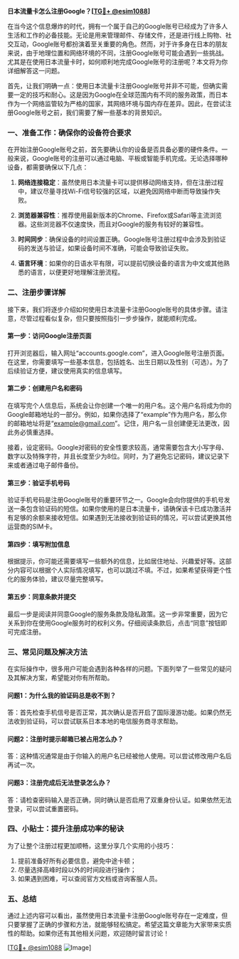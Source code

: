**日本流量卡怎么注册Google？[[TG💪+ @esim1088](https://t.me/s/esim1088)]**

在当今这个信息爆炸的时代，拥有一个属于自己的Google账号已经成为了许多人生活和工作的必备技能。无论是用来管理邮件、存储文件，还是进行线上购物、社交互动，Google账号都扮演着至关重要的角色。然而，对于许多身在日本的朋友来说，由于地理位置和网络环境的不同，注册Google账号可能会遇到一些挑战。尤其是在使用日本流量卡时，如何顺利地完成Google账号的注册呢？本文将为你详细解答这一问题。

首先，让我们明确一点：使用日本流量卡注册Google账号并非不可能，但确实需要一定的技巧和耐心。这是因为Google在全球范围内有不同的服务政策，而日本作为一个网络监管较为严格的国家，其网络环境与国内存在差异。因此，在尝试注册Google账号之前，我们需要了解一些基本的背景知识。

### **一、准备工作：确保你的设备符合要求**

在开始注册Google账号之前，首先要确认你的设备是否具备必要的硬件条件。一般来说，Google账号的注册可以通过电脑、平板或智能手机完成。无论选择哪种设备，都需要确保以下几点：

1. **网络连接稳定**：虽然使用日本流量卡可以提供移动网络支持，但在注册过程中，建议尽量寻找Wi-Fi信号较强的区域，以避免因网络中断而导致操作失败。
   
2. **浏览器兼容性**：推荐使用最新版本的Chrome、Firefox或Safari等主流浏览器。这些浏览器不仅速度快，而且对Google的服务有较好的兼容性。

3. **时间同步**：确保设备的时间设置正确。Google账号注册过程中会涉及到验证码的发送与验证，如果设备时间不准确，可能会导致验证失败。

4. **语言环境**：如果你的日语水平有限，可以提前切换设备的语言为中文或其他熟悉的语言，以便更好地理解注册流程。

### **二、注册步骤详解**

接下来，我们将逐步介绍如何使用日本流量卡注册Google账号的具体步骤。请注意，尽管过程看似复杂，但只要按照指引一步步操作，就能顺利完成。

#### **第一步：访问Google注册页面**

打开浏览器后，输入网址“accounts.google.com”，进入Google账号注册页面。在这里，你需要填写一些基本信息，包括姓名、出生日期以及性别（可选）。为了后续验证方便，建议使用真实的信息填写。

#### **第二步：创建用户名和密码**

在填写完个人信息后，系统会让你创建一个唯一的用户名。这个用户名将成为你的Google邮箱地址的一部分。例如，如果你选择了“example”作为用户名，那么你的邮箱地址将是“example@gmail.com”。记住，用户名一旦创建便无法更改，因此务必慎重选择。

接着，设定密码。Google对密码的安全性要求较高，通常需要包含大小写字母、数字以及特殊字符，并且长度至少为8位。同时，为了避免忘记密码，建议记录下来或者通过电子邮件备份。

#### **第三步：验证手机号码**

验证手机号码是注册Google账号的重要环节之一。Google会向你提供的手机号发送一条包含验证码的短信。如果你使用的是日本流量卡，请确保该卡已成功激活并有足够的余额来接收短信。如果遇到无法接收到验证码的情况，可以尝试更换其他运营商的SIM卡。

#### **第四步：填写附加信息**

根据提示，你可能还需要填写一些额外的信息，比如居住地址、兴趣爱好等。这部分内容可以根据个人实际情况填写，也可以跳过不填。不过，如果希望获得更个性化的服务体验，建议尽量完整填写。

#### **第五步：同意条款并提交**

最后一步是阅读并同意Google的服务条款及隐私政策。这一步非常重要，因为它关系到你在使用Google服务时的权利义务。仔细阅读条款后，点击“同意”按钮即可完成注册。

### **三、常见问题及解决方法**

在实际操作中，很多用户可能会遇到各种各样的问题。下面列举了一些常见的疑问及其解决方案，希望能对你有所帮助。

#### **问题1：为什么我的验证码总是收不到？**

答：首先检查手机信号是否正常，其次确认是否开启了国际漫游功能。如果仍然无法收到验证码，可以尝试联系日本本地的电信服务商寻求帮助。

#### **问题2：注册时提示邮箱已被占用怎么办？**

答：这种情况通常是由于你输入的用户名已经被他人使用。可以尝试修改用户名后再试一次。

#### **问题3：注册完成后无法登录怎么办？**

答：请检查密码输入是否正确，同时确认是否启用了双重身份认证。如果依然无法登录，可以尝试重置密码。

### **四、小贴士：提升注册成功率的秘诀**

为了让整个注册过程更加顺畅，这里分享几个实用的小技巧：

1. 提前准备好所有必要信息，避免中途卡顿；
2. 尽量选择高峰时段以外的时间段进行操作；
3. 如果遇到困难，可以查阅官方文档或咨询客服人员。

### **五、总结**

通过上述内容可以看出，虽然使用日本流量卡注册Google账号存在一定难度，但只要掌握了正确的步骤和方法，就能够轻松搞定。希望这篇文章能为大家带来实质性的帮助。如果你还有其他相关问题，欢迎随时留言讨论！

[[TG💪+ @esim1088](https://t.me/s/esim1088) ![Image](https://i.postimg.cc/4NQfJmqS/Snipaste-2025-05-13-00-14-12.png)]